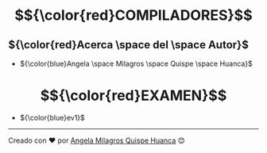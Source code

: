 # $${\color{red}COMPILADORES}$$

## ${\color{red}Acerca \space del \space Autor}$
- ${\color{blue}Angela \space Milagros \space Quispe \space Huanca}$

# $${\color{red}EXAMEN}$$

- ${\color{blue}ev1}$


---

Creado con ❤️ por [Angela Milagros Quispe Huanca](https://github.com/Mila18xy/COMPILADORES.git) 😊
